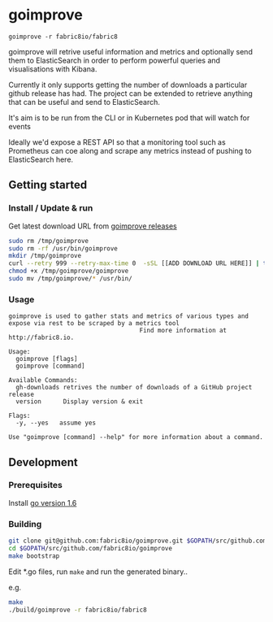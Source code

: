# goimprove
```
goimprove -r fabric8io/fabric8
```

goimprove will retrive useful information and metrics and optionally send them to ElasticSearch in order to perform powerful queries and visualisations with Kibana.

Currently it only supports getting the number of downloads a particular github release has had.  The project can be extended to retrieve anything that can be useful and send to ElasticSearch.

It's aim is to be run from the CLI or in Kubernetes pod that will watch for events

Ideally we'd expose a REST API so that a monitoring tool such as Prometheus can coe along and scrape any metrics instead of pushing to ElasticSearch here.

## Getting started

### Install / Update & run

Get latest download URL from [goimprove releases](https://github.com/fabric8io/goimprove/releases)

```sh
sudo rm /tmp/goimprove
sudo rm -rf /usr/bin/goimprove
mkdir /tmp/goimprove
curl --retry 999 --retry-max-time 0  -sSL [[ADD DOWNLOAD URL HERE]] | tar xzv -C /tmp/goimprove
chmod +x /tmp/goimprove/goimprove
sudo mv /tmp/goimprove/* /usr/bin/
```

### Usage

```
goimprove is used to gather stats and metrics of various types and expose via rest to be scraped by a metrics tool
       								Find more information at http://fabric8.io.

Usage:
  goimprove [flags]
  goimprove [command]

Available Commands:
  gh-downloads retrives the number of downloads of a GitHub project release
  version      Display version & exit

Flags:
  -y, --yes   assume yes

Use "goimprove [command] --help" for more information about a command.
```

## Development

### Prerequisites

Install [go version 1.6](https://golang.org/doc/install)


### Building

```sh
git clone git@github.com:fabric8io/goimprove.git $GOPATH/src/github.com/fabric8io/goimprove
cd $GOPATH/src/github.com/fabric8io/goimprove
make bootstrap
```

Edit *.go files, run `make` and run the generated binary..

e.g.

```sh
make
./build/goimprove -r fabric8io/fabric8

```
